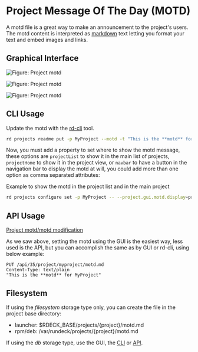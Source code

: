 # Project Message Of The Day (MOTD)

A motd file is a great way to make an announcement to the project's users.
The motd content is interpreted as [markdown](http://commonmark.org/help/) text letting you format your text and embed images and links.

## Graphical Interface

![Figure: Project motd](~@assets/img/motdgui01.png)

![Figure: Project motd](~@assets/img/motdgui02.png)

![Figure: Project motd](~@assets/img/motdgui03.png)

## CLI Usage

Update the motd with the [rd-cli](/manual/command-line-tools/rd.md) tool.

```bash
rd projects readme put -p MyProject --motd -t "This is the **motd** for MyProject"
```

Now, you must add a property to set where to show the motd message, these options are `projectList` to show it in the main list of projects, `projectHome` to show it in the project view, or `navbar` to have a button in the navigation bar to display the motd at will, you could add more than one option as comma separated attributes:

Example to show the motd in the project list and in the main project
```bash
rd projects configure set -p MyProject -- --project.gui.motd.display=projectList,projectHome
```

## API Usage

[Project motd/motd modification](/api/rundeck-api.md#project-motd-file)

As we saw above, setting the motd using the GUI is the easiest way, less used is the API, but you can accomplish the same as by GUI or rd-cli, using below example:

```
PUT /api/35/project/myproject/motd.md
Content-Type: text/plain
"This is the **motd** for MyProject"
```

## Filesystem

If using the _filesystem_ storage type only, you can create the file in the project base directory:

- launcher: $RDECK_BASE/projects/{project}/motd.md
- rpm/deb: /var/rundeck/projects/{project}/motd.md

If using the _db_ storage type, use the GUI, the [CLI](/manual/command-line-tools/rd.md) or [API](#api-usage).
